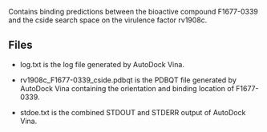 Contains binding predictions between the bioactive compound F1677-0339 and the cside search space on the virulence factor rv1908c.

## Files

- log.txt is the log file generated by AutoDock Vina.

- rv1908c_F1677-0339_cside.pdbqt is the PDBQT file generated by AutoDock Vina containing the orientation and binding location of F1677-0339.

- stdoe.txt is the combined STDOUT and STDERR output of AutoDock Vina.

